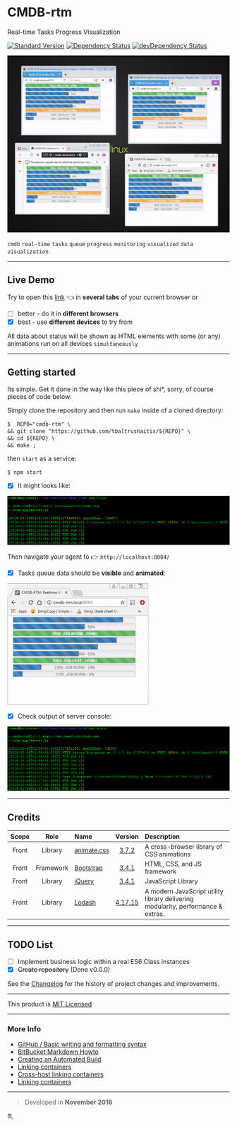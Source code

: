 # CMDB-rtm #

Real-time Tasks Progress Visualization

[![Standard Version](https://img.shields.io/badge/release-standard%20version-brightgreen.svg?style=plastic)](https://github.com/conventional-changelog/standard-version)
[![Dependency Status](https://david-dm.org/tbaltrushaitis/cmdb-rtm.svg?theme=shields.io)](https://david-dm.org/tbaltrushaitis/cmdb-rtm)
[![devDependency Status](https://david-dm.org/tbaltrushaitis/cmdb-rtm/dev-status.svg?theme=shields.io)](https://david-dm.org/tbaltrushaitis/cmdb-rtm#info=devDependencies)
<!-- [![License](https://img.shields.io/badge/license-MIT-green.svg?style=flat)](https://github.com/tbaltrushaitis/cmdb-rtm/blob/master/LICENSE.md) -->

![Real Time Jobs Progress View](assets/img/cmdb-rtm-poc-4-windows.gif)

`cmdb` `real-time` `tasks` `queue` `progress` `monitoring` `visualized` `data visualization`

---

## Live Demo ##
Try to open this [link](http://bit.ly/cmdb-rtm) :point_left: in **several tabs** of your current browser or

 - [ ] better - do it in **different browsers**
 - [x] best - use **different devices** to try from

All data about status will be shown as HTML elements with some (or any) animations run on all devices `simultaneously`

---

## Getting started ##

Its simple. Get it done in the way like this piece of shi*, sorry, of course pieces of code below:

Simply clone the repository and then run `make` inside of a cloned directory:

```shell
$  REPO="cmdb-rtm" \
&& git clone "https://github.com/tbaltrushaitis/${REPO}" \
&& cd ${REPO} \
&& make ;
```

then `start` as a service:

```shell
$ npm start
```

- [x] It might looks like:

![Run Application Server](assets/img/npm-start-001.png)

Then navigate your agent to :point_right: `http://localhost:8084/`

- [x] Tasks queue data should be **visible** and **animated**:

![Real Time Jobs Progress View](assets/img/cmdb-rtm-progress.gif)

- [x] Check output of server console:

![Run Application Server](assets/img/user-connected-001.png)

---

## Credits ##

 Scope | Role | Name | Version | Description
:-----:|:----:|:-----|:-------:|:------------
 Front | Library | [animate.css](http://daneden.github.io/animate.css/) | [3.7.2](https://github.com/daneden/animate.css/tree/3.7.2) | A cross-browser library of CSS animations
 Front | Framework | [Bootstrap](http://getbootstrap.com) | [3.4.1](https://getbootstrap.com/docs/3.4/) | HTML, CSS, and JS framework
 Front | Library | [jQuery](http://jquery.com/) | [3.4.1](https://github.com/jquery/jquery/tree/3.4.1) | JavaScript Library
 Front | Library | [Lodash](https://lodash.com/) | [4.17.15](https://lodash.com/docs/4.17.15) | A modern JavaScript utility library delivering modularity, performance & extras.

---

## TODO List ##

- [ ] Implement business logic within a real ES6 Class instances
- [x] ~~Create repository~~ (Done v0.0.0)

See the [Changelog][Changelog] for the history of project changes and improvements.

---

This product is [MIT Licensed][License]

---

### More Info ###

 - [GitHub / Basic writing and formatting syntax](https://help.github.com/articles/basic-writing-and-formatting-syntax/)
 - [BitBucket Markdown Howto](https://bitbucket.org/tutorials/markdowndemo)
 - [Creating an Automated Build](https://docs.docker.com/docker-hub/builds/)
 - [Linking containers](https://docs.docker.com/engine/userguide/networking/default_network/dockerlinks.md)
 - [Cross-host linking containers](https://docs.docker.com/engine/admin/ambassador_pattern_linking.md)
 - [Linking containers](https://docs.docker.com/engine/userguide/networking/default_network/dockerlinks.md)

---

> Developed in **November 2016**

:scorpius:

[Changelog]: CHANGELOG.md
[License]: LICENSE.md
